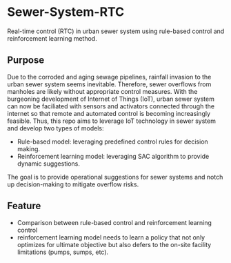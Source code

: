 # Sewer-System-RTC

Real-time control (RTC) in urban sewer system using rule-based control and reinforcement learning method.

## **Purpose**
Due to the corroded and aging sewage pipelines, rainfall invasion to the urban sewer system seems inevitable. Therefore, sewer overflows from manholes are likely without appropriate control measures. With the burgeoning development of Internet of Things (IoT), urban sewer system can now be faciliated with sensors and activators connected through the internet so that remote and automated control is becoming increasingly feasible. Thus, this repo aims to leverage IoT technology in sewer system and develop two types of models:
- Rule-based model: leveraging predefined control rules for decision making.
- Reinforcement learning model: leveraging SAC algorithm to provide dynamic suggestions.
  
The goal is to provide operational suggestions for sewer systems and notch up decision-making to mitigate overflow risks.

## **Feature**
- Comparison between rule-based control and reinforcement learning control
- reinforcement learning model needs to learn a policy that not only optimizes for ultimate objective but also defers to the on-site facility limitations (pumps, sumps, etc).

  
